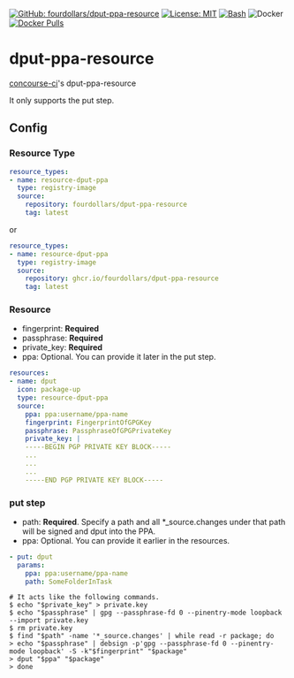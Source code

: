  [![GitHub: fourdollars/dput-ppa-resource](https://img.shields.io/badge/GitHub-fourdollars%2Fdput%E2%80%90ppa%E2%80%90resource-lightgray.svg)](https://github.com/fourdollars/dput-ppa-resource/) [![License: MIT](https://img.shields.io/badge/License-MIT-blue.svg)](https://opensource.org/licenses/MIT) [![Bash](https://img.shields.io/badge/Language-Bash-red.svg)](https://www.gnu.org/software/bash/) ![Docker](https://github.com/fourdollars/dput-ppa-resource/workflows/Docker/badge.svg) [![Docker Pulls](https://img.shields.io/docker/pulls/fourdollars/dput-ppa-resource.svg)](https://hub.docker.com/r/fourdollars/dput-ppa-resource/)
# dput-ppa-resource
[concourse-ci](https://concourse-ci.org/)'s dput-ppa-resource

It only supports the put step.

## Config

### Resource Type

```yaml
resource_types:
- name: resource-dput-ppa
  type: registry-image
  source:
    repository: fourdollars/dput-ppa-resource
    tag: latest
```

or

```yaml
resource_types:
- name: resource-dput-ppa
  type: registry-image
  source:
    repository: ghcr.io/fourdollars/dput-ppa-resource
    tag: latest
```

### Resource

* fingerprint: **Required**
* passphrase: **Required**
* private_key: **Required**
* ppa: Optional. You can provide it later in the put step.

```yaml
resources:
- name: dput
  icon: package-up
  type: resource-dput-ppa
  source:
    ppa: ppa:username/ppa-name
    fingerprint: FingerprintOfGPGKey
    passphrase: PassphraseOfGPGPrivateKey
    private_key: |
    -----BEGIN PGP PRIVATE KEY BLOCK-----
    ...
    ...
    ...
    -----END PGP PRIVATE KEY BLOCK-----
```

### put step

* path: **Required**. Specify a path and all *_source.changes under that path will be signed and dput into the PPA.
* ppa: Optional. You can provide it earlier in the resources.

```yaml
- put: dput
  params:
    ppa: ppa:username/ppa-name
    path: SomeFolderInTask
```
```shell
# It acts like the following commands.
$ echo "$private_key" > private.key
$ echo "$passphrase" | gpg --passphrase-fd 0 --pinentry-mode loopback --import private.key
$ rm private.key
$ find "$path" -name '*_source.changes' | while read -r package; do
> echo "$passphrase" | debsign -p'gpg --passphrase-fd 0 --pinentry-mode loopback' -S -k"$fingerprint" "$package"
> dput "$ppa" "$package"
> done
```
